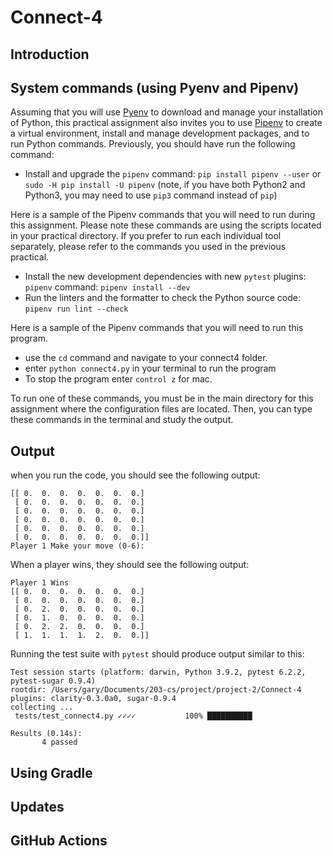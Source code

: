 # Connect-4

## Introduction




## System commands (using Pyenv and Pipenv)

Assuming that you will use [Pyenv](https://github.com/pyenv/pyenv) to download and manage your installation of Python, this practical assignment also invites you to use [Pipenv](https://github.com/pypa/pipenv) to create a virtual environment, install and manage development packages, and to run Python commands. Previously, you should have run the following command:

- Install and upgrade the `pipenv` command: `pip install pipenv --user` or `sudo -H pip install -U pipenv` (note, if you have both Python2 and Python3, you may need to use `pip3` command instead of `pip`)

Here is a sample of the Pipenv commands that you will need to run during this assignment. Please note these commands are using the scripts located in your practical directory. If you prefer to run each individual tool separately, please refer to the commands you used in the previous practical.

- Install the new development dependencies with new `pytest` plugins: `pipenv` command: `pipenv install --dev`
- Run the linters and the formatter to check the Python source code: `pipenv run lint --check`

Here is a sample of the Pipenv commands that you will need to run this program.

- use the `cd` command and navigate to your connect4 folder.
- enter `python connect4.py` in your terminal to run the program
- To stop the program enter `control z` for mac.

To run one of these commands, you must be in the main directory for this assignment where the configuration files are located. Then, you can type these commands in the terminal and study the output.

## Output
when you run the code, you should see the following output:
```
[[ 0.  0.  0.  0.  0.  0.  0.]
 [ 0.  0.  0.  0.  0.  0.  0.]
 [ 0.  0.  0.  0.  0.  0.  0.]
 [ 0.  0.  0.  0.  0.  0.  0.]
 [ 0.  0.  0.  0.  0.  0.  0.]
 [ 0.  0.  0.  0.  0.  0.  0.]]
Player 1 Make your move (0-6):
```
When a player wins, they should see the following output:
```
Player 1 Wins
[[ 0.  0.  0.  0.  0.  0.  0.]
 [ 0.  0.  0.  0.  0.  0.  0.]
 [ 0.  2.  0.  0.  0.  0.  0.]
 [ 0.  1.  0.  0.  0.  0.  0.]
 [ 0.  2.  2.  0.  0.  0.  0.]
 [ 1.  1.  1.  1.  2.  0.  0.]]
```

Running the test suite with `pytest` should produce output similar to this:

```
Test session starts (platform: darwin, Python 3.9.2, pytest 6.2.2, pytest-sugar 0.9.4)
rootdir: /Users/gary/Documents/203-cs/project/project-2/Connect-4
plugins: clarity-0.3.0a0, sugar-0.9.4
collecting ...
 tests/test_connect4.py ✓✓✓✓           100% ██████████

Results (0.14s):
       4 passed

```
## Using Gradle

## Updates

## GitHub Actions
